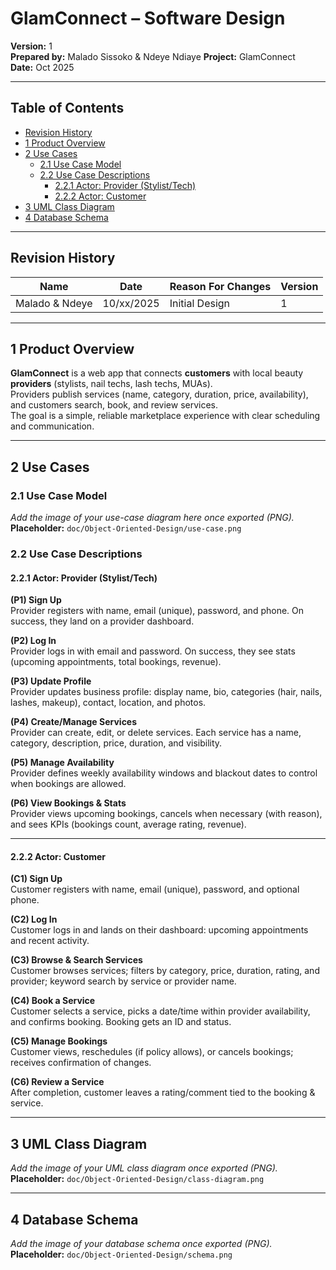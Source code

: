# GlamConnect – Software Design  
**Version:** 1  
**Prepared by:** Malado Sissoko & Ndeye Ndiaye
**Project:** GlamConnect  
**Date:** Oct 2025

---

## Table of Contents
- [Revision History](#revision-history)
- [1 Product Overview](#1-product-overview)
- [2 Use Cases](#2-use-cases)
  - [2.1 Use Case Model](#21-use-case-model)
  - [2.2 Use Case Descriptions](#22-use-case-descriptions)
    - [2.2.1 Actor: Provider (Stylist/Tech)](#221-actor-provider-stylisttech)
    - [2.2.2 Actor: Customer](#222-actor-customer)
- [3 UML Class Diagram](#3-uml-class-diagram)
- [4 Database Schema](#4-database-schema)

---

## Revision History
| Name  | Date  | Reason For Changes | Version |
|-------|-------|--------------------|---------|
| Malado & Ndeye | 10/xx/2025 | Initial Design | 1 |

---

## 1 Product Overview
**GlamConnect** is a web app that connects **customers** with local beauty **providers** (stylists, nail techs, lash techs, MUAs).  
Providers publish services (name, category, duration, price, availability), and customers search, book, and review services.  
The goal is a simple, reliable marketplace experience with clear scheduling and communication.

---

## 2 Use Cases

### 2.1 Use Case Model
_Add the image of your use-case diagram here once exported (PNG)._  
**Placeholder:** `doc/Object-Oriented-Design/use-case.png`

### 2.2 Use Case Descriptions

#### 2.2.1 Actor: Provider (Stylist/Tech)

**(P1) Sign Up**  
Provider registers with name, email (unique), password, and phone. On success, they land on a provider dashboard.

**(P2) Log In**  
Provider logs in with email and password. On success, they see stats (upcoming appointments, total bookings, revenue).

**(P3) Update Profile**  
Provider updates business profile: display name, bio, categories (hair, nails, lashes, makeup), contact, location, and photos.

**(P4) Create/Manage Services**  
Provider can create, edit, or delete services. Each service has a name, category, description, price, duration, and visibility.

**(P5) Manage Availability**  
Provider defines weekly availability windows and blackout dates to control when bookings are allowed.

**(P6) View Bookings & Stats**  
Provider views upcoming bookings, cancels when necessary (with reason), and sees KPIs (bookings count, average rating, revenue).

---

#### 2.2.2 Actor: Customer

**(C1) Sign Up**  
Customer registers with name, email (unique), password, and optional phone.

**(C2) Log In**  
Customer logs in and lands on their dashboard: upcoming appointments and recent activity.

**(C3) Browse & Search Services**  
Customer browses services; filters by category, price, duration, rating, and provider; keyword search by service or provider name.

**(C4) Book a Service**  
Customer selects a service, picks a date/time within provider availability, and confirms booking. Booking gets an ID and status.

**(C5) Manage Bookings**  
Customer views, reschedules (if policy allows), or cancels bookings; receives confirmation of changes.

**(C6) Review a Service**  
After completion, customer leaves a rating/comment tied to the booking & service.

---

## 3 UML Class Diagram
_Add the image of your UML class diagram once exported (PNG)._  
**Placeholder:** `doc/Object-Oriented-Design/class-diagram.png`

---

## 4 Database Schema
_Add the image of your database schema once exported (PNG)._  
**Placeholder:** `doc/Object-Oriented-Design/schema.png`